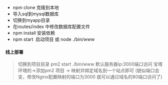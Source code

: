 
+ npm clone 克隆到本地
+ 导入sql到mysql数据库
+ 切换到myapp目录
+ 在routes/index 中修改数据库配置文件
+ npm install 安装依赖
+ npm start  启动项目 或 node ./bin/www

#### 线上部署 ####
> 切换到项目目录 pm2 start ./bin/www 默认服务器ip:3000端口访问
> 宝塔环境的->添加pm2 项目 -> 映射并绑定域名到一个站点即可 (貌似端口会变，修改Nginx配置映射的端口为3000 就可以通过域名的80端口访问了)
